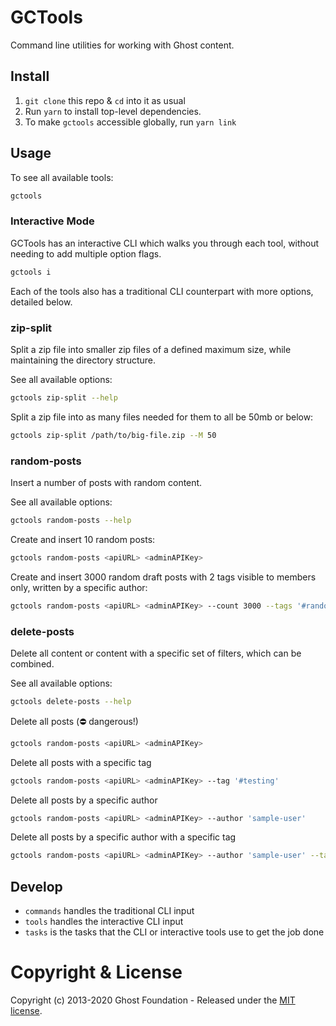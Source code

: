 # GCTools

Command line utilities for working with Ghost content.


## Install

1. `git clone` this repo & `cd` into it as usual
2. Run `yarn` to install top-level dependencies.
3. To make `gctools` accessible globally, run `yarn link`


## Usage

To see all available tools:

```sh
gctools
```


### Interactive Mode

GCTools has an interactive CLI which walks you through each tool, without needing to add multiple option flags.

```sh
gctools i
```

Each of the tools also has a traditional CLI counterpart with more options, detailed below.


### zip-split

Split a zip file into smaller zip files of a defined maximum size, while maintaining the directory structure.

See all available options:

```sh
gctools zip-split --help
```

Split a zip file into as many files needed for them to all be 50mb or below:

```sh
gctools zip-split /path/to/big-file.zip --M 50
```


### random-posts

Insert a number of posts with random content.

See all available options:

```sh
gctools random-posts --help
```

Create and insert 10 random posts:

```sh
gctools random-posts <apiURL> <adminAPIKey>
```

Create and insert 3000 random draft posts with 2 tags visible to members only, written by a specific author:

```sh
gctools random-posts <apiURL> <adminAPIKey> --count 3000 --tags '#random,New World' --status draft --visibility members --userEmail person@dummyemail.com
```


### delete-posts

Delete all content or content with a specific set of filters, which can be combined.

See all available options:

```sh
gctools delete-posts --help
```

Delete all posts (⛔️ dangerous!)

```sh
gctools random-posts <apiURL> <adminAPIKey>
```

Delete all posts with a specific tag

```sh
gctools random-posts <apiURL> <adminAPIKey> --tag '#testing'
```

Delete all posts by a specific author

```sh
gctools random-posts <apiURL> <adminAPIKey> --author 'sample-user'
```

Delete all posts by a specific author with a specific tag

```sh
gctools random-posts <apiURL> <adminAPIKey> --author 'sample-user' --tag '#testing'
```


## Develop

* `commands` handles the traditional CLI input
* `tools` handles the interactive CLI input
* `tasks` is the tasks that the CLI or interactive tools use to get the job done


# Copyright & License

Copyright (c) 2013-2020 Ghost Foundation - Released under the [MIT license](LICENSE).
